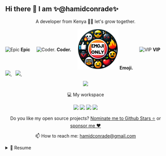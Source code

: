 <h1 align='center'>

## Hi there 👋 I am ✨@hamidconrade✨
</h1>

<p align='center'>
  A developer from Kenya 👨‍💻 let's grow together.
</p>
<!--
- 🔭 I’m currently working on ...
- 🌱 I’m currently learning ...
- 👯 I’m looking to collaborate on ...
- 🤔 I’m looking for help with ...
- 💬 Ask me about ...
- 📫 How to reach me: ...
- 😄 Pronouns: ...
- ⚡ Fun fact: ...
-->
<div style="display: flex; flex-direction: row; align-items: center;">
    <div style="margin-right: 20px; text-align: center;">
        <img src="https://my-badges.github.io/my-badges/epic-commit.png" alt="Epic" title="Epic" width="128">
        <strong>Epic</strong>
    </div>
    <div style="margin-right: 20px; text-align: center;">
        <img src="https://my-badges.github.io/my-badges/sleepy-coder.png" alt="Coder." title="Coder." width="128">
        <strong>Coder.</strong>
    </div>
    <div style="margin-right: 20px; text-align: center;">
        <img src="https://github.com/my-badges/my-badges/blob/master/badges/emoji-only-commit/emoji-only-commit.png?raw=true" alt="Emoji" title="Emoji." width="128">
        <strong>Emoji.</strong>
    </div>
    <div style="text-align: center;">
        <img src="https://my-badges.github.io/my-badges/my-badges-contributor.png" alt="VIP" title="VIP" width="128">
        <strong>VIP</strong>
    </div>
</div>

  <a href="https://github.com/sponsors/hamidconrade">
    <img src="https://img.shields.io/badge/sponsor-30363D?style=for-the-badge&logo=GitHub-Sponsors&logoColor=#white" />        
  </a>&nbsp;&nbsp;
  <a href="https://ke.linkedin.com/in/conrade-mwembe-87333177/">
    <img src="https://img.shields.io/badge/linkedin-%230077B5.svg?&style=for-the-badge&logo=linkedin&logoColor=white" />
  </a>&nbsp;&nbsp;
</p>

<p align='center'>
  <a href="#"><img src="https://github-readme-stats.vercel.app/api?username=hamidconrade&show_icons=true&count_private=true&theme=dark" width="350"></a>
</p>

<p align='center'>
  💻 My workspace<br/><br/>
  <img src="https://img.shields.io/badge/windows-%230078D6.svg?&style=for-the-badge&logo=windows&logoColor=white" />
  <img src="https://img.shields.io/badge/intel-core%20i5%2010th-%230071C5.svg?&style=for-the-badge&logo=intel&logoColor=white" />
  <img src="https://img.shields.io/badge/RAM-16GB-%230071C5.svg?&style=for-the-badge&logoColor=white" />
  <img src="https://img.shields.io/badge/nvidia-gtx%201650-%2376B900.svg?&style=for-the-badge&logo=nvidia&logoColor=white" />
</p>

<p align='center'>
  Do you like my open source projects? <a href='https://stars.github.com/nominate/'>Nominate me to Github Stars ⭐</a> or <a href='https://github.com/sponsors/hamidconrade'>sponsor me ❤️</a>
</p>

<!-- <details align='center'>
  <summary>:zap: My workspace specs</summary>
</details>-->

<p align='center'>
  📫 How to reach me: <a href='mailto:hamidconrade@gmail.com'>hamidconrade@gmail.com</a>
</p>

<details>
  <summary>📃 Resume</summary>

## Education

- 📖 **MIT Open Learning**\
📆 2022 - Present\
📍 **Massachusetts Institute of Technology** - Class of AI(Anthropics)

- 📖 **Diploma IT**\
📆 2015 - 2016\
📍 **Eldoret Technical Training Institute** - Class of 2017

- 📖 **BSc IT**\
📆 2014 - 2015\
📍 **Zetech University** - Class of 2018

## Experience

- 👨‍💻 **Web Developer**\
📆 2024 - Present\
📍 **Namanga Hope Center** - Kajiado, Kenya
